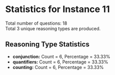 # Statistics for Instance 11<br/>
Total number of questions: 18<br/>
Total 3 unique reasoning types are produced.<br/>
## Reasoning Type Statistics<br/>
- **conjunction:** Count = 6, Percentage = 33.33%<br/>
- **quantifiers:** Count = 6, Percentage = 33.33%<br/>
- **counting:** Count = 6, Percentage = 33.33%<br/>
